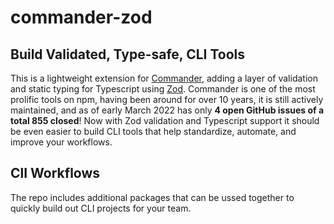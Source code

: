 # commander-zod

## Build Validated, Type-safe, CLI Tools

This is a lightweight extension for [Commander](https://www.npmjs.com/package/commander), adding a layer of validation and static typing for Typescript using [Zod](https://github.com/colinhacks/zod). Commander is one of the most prolific tools on npm, having been around for over 10 years, it is still actively maintained, and as of early March 2022 has only **4 open GitHub issues of a total 855 closed**! Now with Zod validation and Typescript support it should be even easier to build CLI tools that help standardize, automate, and improve your workflows.

## ClI Workflows

The repo includes additional packages that can be ussed together to quickly build out CLI projects for your team.

